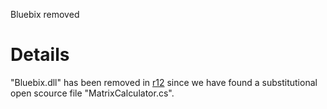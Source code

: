 Bluebix removed



# Details #

"Bluebix.dll" has been removed in [r12](https://code.google.com/p/quickdiagram/source/detail?r=12) since we have found a substitutional open scource file "MatrixCalculator.cs".